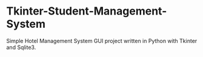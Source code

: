 # Tkinter-Student-Management-System
Simple Hotel Management System GUI project written in Python with Tkinter and Sqlite3.
